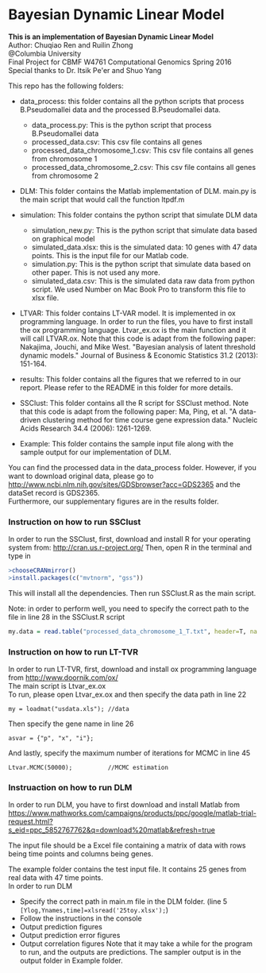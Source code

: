 # Bayesian Dynamic Linear Model
__This is an implementation of Bayesian Dynamic Linear Model__     
Author: Chuqiao Ren and Ruilin Zhong          
@Columbia University      
Final Project for CBMF W4761 Computational Genomics Spring 2016     
Special thanks to  Dr. Itsik Pe'er and Shuo Yang  
   
This repo has the following folders:  
- data_process: this folder contains all the python scripts that process B.Pseudomallei data and the processed B.Pseudomallei data. 
  - data_process.py: This is the python script that process B.Pseudomallei data  
  - processed_data.csv: This csv file contains all genes  
  - processed_data_chromosome_1.csv: This csv file contains all genes from chromosome 1  
  - processed_data_chromosome_2.csv: This csv file contains all genes from chromosome 2  

- DLM: This folder contains the Matlab implementation of DLM. main.py is the main script that would call the function ltpdf.m  

- simulation: This folder contains the python script that simulate DLM data  
  - simulation_new.py: This is the python script that simulate data based on graphical model  
  - simulated_data.xlsx: this is the simulated data: 10 genes with 47 data points. This is the input file for our Matlab code.  
  - simulation.py: This is the python script that simulate data based on other paper. This is not used any more.  
  - simulated_data.csv: This is the simulated data raw data from python script. We used Number on Mac Book Pro to transform this file to xlsx file.  

- LTVAR: This folder contains LT-VAR model. It is implemented in ox programming language. In order to run the files, you have to first install the ox programming language. Ltvar_ex.ox is the main function and it will call LTVAR.ox. Note that this code is adapt from the following paper: Nakajima, Jouchi, and Mike West. "Bayesian analysis of latent threshold dynamic models." Journal of Business & Economic Statistics 31.2 (2013): 151-164.  

- results: This folder contains all the figures that we referred to in our report. Please refer to the README in this folder for more details.   

- SSClust: This folder contains all the R script for SSClust method. Note that this code is adapt from the following paper:  Ma, Ping, et al. "A data-driven clustering method for time course gene expression data." Nucleic Acids Research 34.4 (2006): 1261-1269.  

- Example: This folder contains the sample input file along with the sample output for our implementation of DLM.   

You can find the processed data in the data_process folder. However, if you want to download original data, please go to http://www.ncbi.nlm.nih.gov/sites/GDSbrowser?acc=GDS2365 and the dataSet record is GDS2365.  
Furthermore, our supplementary figures are in the results folder.  
### Instruction on how to run SSClust
In order to run the SSClust, first, download and install R for your operating system from: http://cran.us.r-project.org/ Then, open R in the terminal and type in   
```R
>chooseCRANmirror()
>install.packages(c("mvtnorm", "gss")) 
```
This will install all the dependencies. Then run SSClust.R as the main script.   

Note: in order to perform well, you need to specify the correct path to the file in line 28 in the SSClust.R script
```R
my.data = read.table("processed_data_chromosome_1_T.txt", header=T, na.strings =" ", sep="\t")
``` 

### Instruction on how to run LT-TVR
In order to run LT-TVR, first, download and install ox programming language from http://www.doornik.com/ox/  
The main script is Ltvar_ex.ox  
To run, please open Ltvar_ex.ox and then specify the data path in line 22 
```
my = loadmat("usdata.xls");	//data
``` 
Then specify the gene name in line 26
```
asvar = {"p", "x", "i"};
```
And lastly, specify the maximum number of iterations for MCMC in line 45
```
Ltvar.MCMC(50000);			//MCMC estimation
```

### Instruaction on how to run DLM
In order to run DLM, you have to first download and install Matlab from https://www.mathworks.com/campaigns/products/ppc/google/matlab-trial-request.html?s_eid=ppc_5852767762&q=download%20matlab&refresh=true  

The input file should be a Excel file containing a matrix of data with rows being time points and columns being genes.  

The example folder contains the test input file. It contains 25 genes from real data with 47 time points.   
In order to run DLM
* Specify the correct path in main.m file in the DLM folder. (line 5 `[Ylog,Ynames,time]=xlsread('25toy.xlsx');`)  
* Follow the instructions in the console  
* Output prediction figures  
* Output prediction error figures  
* Output correlation figures
Note that it may take a while for the program to run, and the outputs are predictions. The sampler output is in the output folder in Example folder.  



